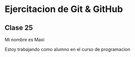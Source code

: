 # Ejercitacion de Git & GitHub
## Clase 25
Mi nombre es Maxi

Estoy trabajando como alumno en el curso de programacion
